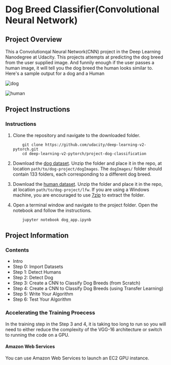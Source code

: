[//]: # (Image References)

[image1]: ./images/dog.png "dog"
[image2]: ./images/human.png "human"


# Dog Breed Classifier(Convolutional Neural Network)

## Project Overview

This a Convolutionqal Neural Network(CNN) project in the Deep Learning Nanodegree at Udacity. This projects attempts at predicting the dog breed from the user supplied image.
And funnily enough if the user passes a human image, it will tell you the dog breed the human looks similar to.
Here's a sample output for a dog and a Human

![dog][image1]

![human][image1]

## Project Instructions

### Instructions

1. Clone the repository and navigate to the downloaded folder.
	
	```	
		git clone https://github.com/udacity/deep-learning-v2-pytorch.git
		cd deep-learning-v2-pytorch/project-dog-classification
	```
2. Download the [dog dataset](https://s3-us-west-1.amazonaws.com/udacity-aind/dog-project/dogImages.zip).  Unzip the folder and place it in the repo, at location `path/to/dog-project/dogImages`.  The `dogImages/` folder should contain 133 folders, each corresponding to a different dog breed.
3. Download the [human dataset](http://vis-www.cs.umass.edu/lfw/lfw.tgz).  Unzip the folder and place it in the repo, at location `path/to/dog-project/lfw`.  If you are using a Windows machine, you are encouraged to use [7zip](http://www.7-zip.org/) to extract the folder. 
4. Open a terminal window and navigate to the project folder. Open the notebook and follow the instructions.

	```
		jupyter notebook dog_app.ipynb
	```
  
  ## Project Information
  
  ### Contents
  
  * Intro
  * Step 0: Import Datasets
  * Step 1: Detect Humans
  * Step 2: Detect Dog
  * Step 3: Create a CNN to Classify Dog Breeds (from Scratch)
  * Step 4: Create a CNN to Classify Dog Breeds (using Transfer Learning)
  * Step 5: Write Your Algorithm
  * Step 6: Test Your Algorithm
  
  ### Accelerating the Training Proecess
  
  In the training step in the Step 3 and 4, it is taking too long to run so you will need to either reduce the complexity of the VGG-16 architecture or switch to running the code on a GPU.
  
  #### Amazon Web Services
  
  You can use Amazon Web Services to launch an EC2 GPU instance.
